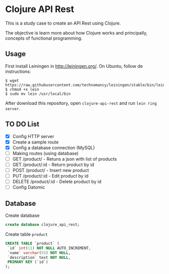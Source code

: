 # Clojure API Rest

This is a study case to create an API Rest using Clojure.

The objective is learn more about how Clojure works and principally, concepts of functional programming.

## Usage
First install Leiningen in http://leiningen.org/.
On Ubuntu, follow de instructions:
```
$ wget https://raw.githubusercontent.com/technomancy/leiningen/stable/bin/lein
$ chmod +x lein
$ sudo mv lein /usr/local/bin
```

After download this repository, open `clojure-api-rest` and run `lein ring server`.

## TO DO List
 - [X] Config HTTP server
 - [X] Create a sample route
 - [X] Config a database connection (MySQL)
 - [ ] Making routes (using database)
  - [ ] GET /product/ - Retuns a json with list of products
  - [ ] GET /product/:id - Return product by id
  - [ ] POST /product/ - Insert new product
  - [ ] PUT /product/:id - Edit product by id
  - [ ] DELETE /product/:id - Delete product by id
 - [ ] Config Datomic

## Database

Create database

```sql
create database clojure_api_rest;
```

Create table `product`

```sql
CREATE TABLE `product` (
 `id` int(11) NOT NULL AUTO_INCREMENT,
 `name` varchar(55) NOT NULL,
 `description` text NOT NULL,
 PRIMARY KEY (`id`)
);
```
